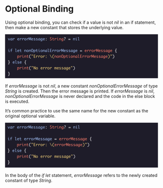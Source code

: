 # Optional Binding

Using optional binding, you can check if a value is not *nil* in an if statement, then make a new constant that stores the underlying value.

![Alt text](../Images/Optionals/OptionalBinding1.png "Optional Binding Example 1")

If *errorMessage* is not *nil*, a new constant *nonOptionalErrorMessage* of type *String* is created. Then the error message is printed. If *errorMessage* is *nil*, *nonOptionalErrorMessage* is never declared and the code in the else block is executed.

It’s common practice to use the same name for the new constant as the original optional variable.

![Alt text](../Images/Optionals/OptionalBinding2.png "Optional Binding Example 2")

In the body of the *if let* statement, *errorMessage* refers to the newly created constant of type *String*.